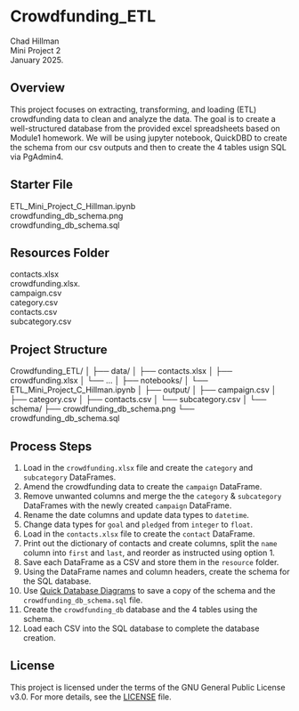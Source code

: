 # Crowdfunding_ETL
Chad Hillman  
Mini Project 2  
January 2025.  

## Overview
This project focuses on extracting, transforming, and loading (ETL) crowdfunding data to clean and analyze the data. The goal is to create a well-structured database from the provided excel spreadsheets based on Module1 homework. We will be using jupyter notebook, QuickDBD to create the schema from our csv outputs and then to create the 4 tables usign SQL via PgAdmin4.

## Starter File
ETL_Mini_Project_C_Hillman.ipynb  
crowdfunding_db_schema.png  
crowdfunding_db_schema.sql  

## Resources Folder
contacts.xlsx  
crowdfunding.xlsx.  
campaign.csv  
category.csv  
contacts.csv  
subcategory.csv  

## Project Structure
Crowdfunding_ETL/
│
├── data/
│   ├── contacts.xlsx
│   ├── crowdfunding.xlsx
│   └── ...
│
├── notebooks/
│   └── ETL_Mini_Project_C_Hillman.ipynb
│
├── output/
│   ├── campaign.csv
│   ├── category.csv
│   ├── contacts.csv
│   └── subcategory.csv
│
└── schema/
    ├── crowdfunding_db_schema.png
    └── crowdfunding_db_schema.sql

## Process Steps
1. Load in the `crowdfunding.xlsx` file and create the `category` and `subcategory` DataFrames.
2. Amend the crowdfunding data to create the `campaign` DataFrame.
3. Remove unwanted columns and merge the the `category` & `subcategory` DataFrames with the newly created `campaign` DataFrame.
4. Rename the date columns and update data types to `datetime`.
5. Change data types for `goal` and `pledged` from `integer` to `float`.
6. Load in the `contacts.xlsx` file to create the `contact` DataFrame.
7. Print out the dictionary of contacts and create columns, split the `name` column into `first` and `last`, and reorder as instructed using option 1.
8. Save each DataFrame as a CSV and store them in the `resource` folder.
9. Using the DataFrame names and column headers, create the schema for the SQL database.
10. Use [Quick Database Diagrams](https://app.quickdatabasediagrams.com) to save a copy of the schema and the `crowdfunding_db_schema.sql` file.
11. Create the `crowdfunding_db` database and the 4 tables using the schema.
12. Load each CSV into the SQL database to complete the database creation.

## License
This project is licensed under the terms of the GNU General Public License v3.0. For more details, see the [LICENSE](https://www.gnu.org/licenses/gpl-3.0.en.html) file.
